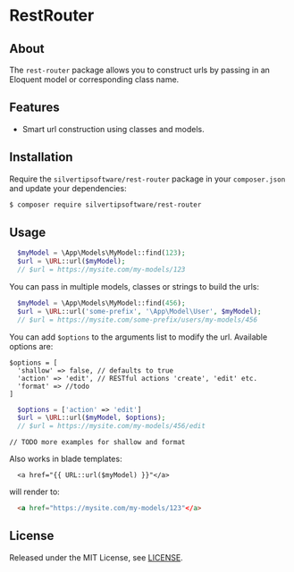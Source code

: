 # RestRouter

## About

The `rest-router` package allows you to construct urls by passing in an Eloquent
model or corresponding class name.

## Features

* Smart url construction using classes and models.

## Installation

Require the `silvertipsoftware/rest-router` package in your `composer.json` and update your dependencies:
```sh
$ composer require silvertipsoftware/rest-router
```

## Usage

```php
  $myModel = \App\Models\MyModel::find(123);
  $url = \URL::url($myModel); 
  // $url = https://mysite.com/my-models/123
```
You can pass in multiple models, classes or strings to build the urls:

```php
  $myModel = \App\Models\MyModel::find(456);
  $url = \URL::url('some-prefix', '\App\Model\User', $myModel); 
  // $url = https://mysite.com/some-prefix/users/my-models/456
```

You can add `$options` to the arguments list to modify the url. Available
options are:
```
$options = [
  'shallow' => false, // defaults to true
  'action' => 'edit', // RESTful actions 'create', 'edit' etc.
  'format' => //todo
]
```

```php
  $options = ['action' => 'edit']
  $url = \URL::url($myModel, $options); 
  // $url = https://mysite.com/my-models/456/edit
```

```
// TODO more examples for shallow and format
```

Also works in blade templates:
```blade
  <a href="{{ URL::url($myModel) }}"</a>
```
will render to:
```html
  <a href="https://mysite.com/my-models/123"</a>
```

## License

Released under the MIT License, see [LICENSE](LICENSE).